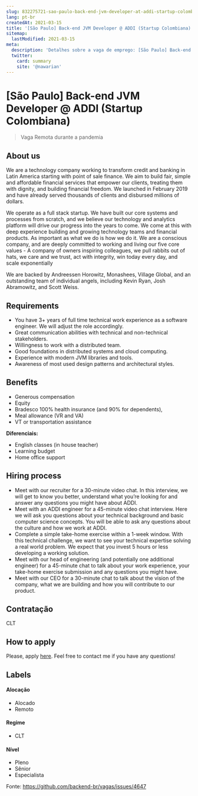 ```yaml
---
slug: 832275721-sao-paulo-back-end-jvm-developer-at-addi-startup-colombiana
lang: pt-br
createdAt: 2021-03-15
title: '[São Paulo] Back-end JVM Developer @ ADDI (Startup Colombiana) - Vaga de Emprego'
sitemap:
  lastModified: 2021-03-15
meta:
  description: 'Detalhes sobre a vaga de emprego: [São Paulo] Back-end JVM Developer @ ADDI (Startup Colombiana)'
  twitter:
    card: summary
    site: '@nawarian'
---
```


# [São Paulo] Back-end JVM Developer @ ADDI (Startup Colombiana)

<!--
==================================================
Caso a vaga for remoto durante a pandemia informar no texto "Remoto durante o covid"
==================================================
-->
<!-- 
==================================================
POR FAVOR, SÓ POSTE SE A VAGA FOR PARA BACK-END!

Não faça distinção de gênero no título da vaga.

Use: "Back-End Developer" ao invés de 
"Desenvolvedor Back-End" \o/

Exemplo: `[São Paulo] Back-End Developer @ NOME DA EMPRESA`
==================================================
-->
<!--
==================================================
Caso a vaga for remoto durante a pandemia deixar a linha abaixo
==================================================
-->
> Vaga Remota durante a pandemia

## About us

We are a technology company working to transform credit and banking in Latin America starting with point of sale finance. We aim to build fair, simple and affordable financial services that empower our clients, treating them with dignity, and building financial freedom. We launched in February 2019 and have already served thousands of clients and disbursed millions of dollars. 

We operate as a full stack startup. We have built our core systems and processes from scratch, and we believe our technology and analytics platform will drive our progress into the years to come. We come at this with deep experience building and growing technology teams and financial products. As important as what we do is how we do it. We are a conscious company, and are deeply committed to working and living our five core values - A company of owners inspiring colleagues, we pull rabbits out of hats, we care and we trust, act with integrity, win today every day, and scale exponentially 

We are backed by Andreessen Horowitz, Monashees, Village Global, and an outstanding team of individual angels, including Kevin Ryan, Josh Abramowitz, and Scott Weiss.

## Requirements
- You have 3+ years of full time technical work experience as a software engineer. We will adjust the role accordingly.
- Great communication abilities with technical and non-technical stakeholders.
- Willingness to work with a distributed team.
- Good foundations in distributed systems and cloud computing.
- Experience with modern JVM libraries and tools.
- Awareness of most used design patterns and architectural styles.

## Benefits
- Generous compensation
- Equity
- Bradesco 100% health insurance (and 90% for dependents), 
- Meal allowance (VR and VA)
- VT or transportation assistance

**Diferenciais:**
- English classes (in house teacher)
- Learning budget
- Home office support

## Hiring process
- Meet with our recruiter for a 30-minute video chat. In this interview, we will get to know you better, understand what you’re looking for and answer any questions you might have about ADDI.
- Meet with an ADDI engineer for a 45-minute video chat interview. Here we will ask you questions about your technical background and basic computer science concepts. You will be able to ask any questions about the culture and how we work at ADDI.
- Complete a simple take-home exercise within a 1-week window. With this technical challenge, we want to see your technical expertise solving a real world problem. We expect that you invest 5 hours or less developing a working solution.
- Meet with our head of engineering (and potentially one additional engineer) for a 45-minute chat to talk about your work experience, your take-home exercise submission and any questions you might have.
- Meet with our CEO for a 30-minute chat to talk about the vision of the company, what we are building and how you will contribute to our product.

## Contratação

CLT

## How to apply

Please, apply [here](https://jobs.lever.co/addi/e502fe33-7698-4616-9f12-2da0a828fc44). Feel free to contact me if you have any questions!


## Labels
<!-- retire os labels que não fazem sentido à vaga -->

#### Alocação
- Alocado
- Remoto

#### Regime
- CLT

#### Nível
- Pleno
- Sênior
- Especialista




Fonte: https://github.com/backend-br/vagas/issues/4647